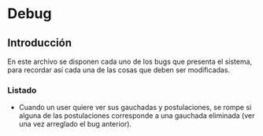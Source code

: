 # Debug

## Introducción

En este archivo se disponen cada uno de los bugs que presenta el sistema, para recordar así cada una de las cosas que deben ser modificadas.


### Listado


* Cuando un user quiere ver sus gauchadas y postulaciones, se rompe si alguna de las postulaciones corresponde a una gauchada eliminada (ver una vez arreglado el bug anterior).
